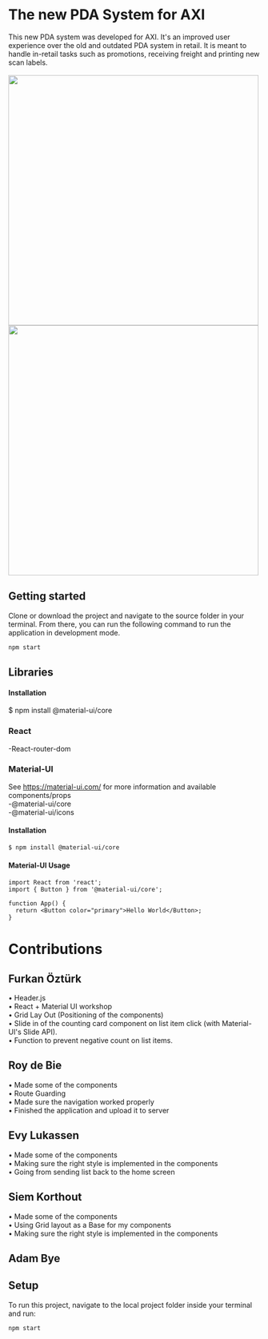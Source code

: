 # The new PDA System for AXI
This new PDA system was developed for AXI. It's an improved user experience over the old and outdated PDA system in retail. It is meant to handle in-retail tasks such as promotions, receiving freight and printing new scan labels. <br> <br>
<a href="url"><img src="https://i.imgur.com/ukqovmc.png" height="500"  ></a>
<a href="url"><img src="https://i.imgur.com/YbhlHK0.png" height="500"  ></a>

## Getting started
Clone or download the project and navigate to the source folder in your terminal. From there, you can run the following command to run the application in development mode.
```bash 
npm start
```

## Libraries
#### Installation
$ npm install @material-ui/core

### React
-React-router-dom

### Material-UI
See https://material-ui.com/ for more information and available components/props
<br>-@material-ui/core
<br>-@material-ui/icons

#### Installation
```bash
$ npm install @material-ui/core
```

#### Material-UI Usage 
```
import React from 'react';
import { Button } from '@material-ui/core';

function App() {
  return <Button color="primary">Hello World</Button>;
}
```
# Contributions
## Furkan Öztürk
• Header.js <br>
• React + Material UI workshop <br>
• Grid Lay Out (Positioning of the components) <br>
• Slide in of the counting card component on list item click (with Material-UI's Slide API). <br>
• Function to prevent negative count on list items. <br>

## Roy de Bie
• Made some of the components <br>
• Route Guarding <br>
• Made sure the navigation worked properly <br>
• Finished the application and upload it to server <br>

## Evy Lukassen
• Made some of the components <br>
• Making sure the right style is implemented in the components <br>
• Going from sending list back to the home screen

## Siem Korthout
• Made some of the components <br>
• Using Grid layout as a Base for my components<br>
• Making sure the right style is implemented in the components <br>

## Adam Bye
## Setup
To run this project, navigate to the local project folder inside your terminal and run:
```bash 
npm start
```
